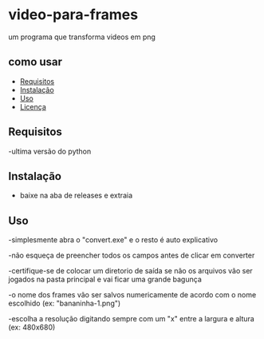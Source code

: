 # video-para-frames

um programa que transforma videos em png 

## como usar

- [Requisitos](#requisitos)
- [Instalação](#instalação)
- [Uso](#uso)
- [Licença](#licença)




## Requisitos

-ultima versão do python






## Instalação

- baixe na aba de releases e extraia




## Uso

-simplesmente abra o "convert.exe" e o resto é auto explicativo

-não esqueça de preencher todos os campos antes de clicar em converter

-certifique-se de colocar um diretorio de saída se não os arquivos vão ser jogados na pasta principal e vai ficar uma grande bagunça

-o nome dos frames vão ser salvos numericamente de acordo com o nome escolhido (ex: "bananinha-1.png")

-escolha a resolução digitando sempre com um "x" entre a largura e altura (ex: 480x680)
